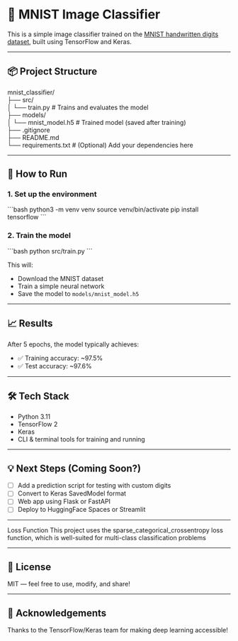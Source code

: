 # 🧠 MNIST Image Classifier

This is a simple image classifier trained on the [MNIST handwritten digits dataset](http://yann.lecun.com/exdb/mnist/), built using TensorFlow and Keras.

---

## 📦 Project Structure

mnist_classifier/  
├── src/  
│   └── train.py         # Trains and evaluates the model  
├── models/  
│   └── mnist_model.h5   # Trained model (saved after training)  
├── .gitignore  
├── README.md  
└── requirements.txt     # (Optional) Add your dependencies here

---

## 🚀 How to Run

### 1. Set up the environment

\`\`\`bash
python3 -m venv venv
source venv/bin/activate
pip install tensorflow
\`\`\`

### 2. Train the model

\`\`\`bash
python src/train.py
\`\`\`

This will:
- Download the MNIST dataset
- Train a simple neural network
- Save the model to `models/mnist_model.h5`

---

## 📈 Results

After 5 epochs, the model typically achieves:

- ✅ Training accuracy: ~97.5%  
- ✅ Test accuracy: ~97.6%

---

## 🛠 Tech Stack

- Python 3.11  
- TensorFlow 2  
- Keras  
- CLI & terminal tools for training and running

---

## 💡 Next Steps (Coming Soon?)

- [ ] Add a prediction script for testing with custom digits  
- [ ] Convert to Keras SavedModel format  
- [ ] Web app using Flask or FastAPI  
- [ ] Deploy to HuggingFace Spaces or Streamlit

---

Loss Function
This project uses the sparse_categorical_crossentropy loss function, which is well-suited for multi-class classification problems

---

## 📜 License

MIT — feel free to use, modify, and share!

---

## 🙌 Acknowledgements

Thanks to the TensorFlow/Keras team for making deep learning accessible!
